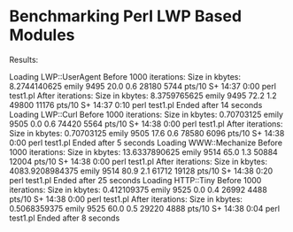Benchmarking Perl LWP Based Modules
=======

Results:

Loading LWP::UserAgent
Before 1000 iterations: Size in kbytes: 8.2744140625
emily     9495 20.0  0.6  28180  5744 pts/10   S+   14:37   0:00 perl test1.pl
After iterations: Size in kbytes: 8.3759765625
emily     9495 72.2  1.2  49800 11176 pts/10   S+   14:37   0:10 perl test1.pl
Ended after 14 seconds
Loading LWP::Curl
Before 1000 iterations: Size in kbytes: 0.70703125
emily     9505  0.0  0.6  74420  5564 pts/10   S+   14:38   0:00 perl test1.pl
After iterations: Size in kbytes: 0.70703125
emily     9505 17.6  0.6  78580  6096 pts/10   S+   14:38   0:00 perl test1.pl
Ended after 5 seconds
Loading WWW::Mechanize
Before 1000 iterations: Size in kbytes: 13.6337890625
emily     9514 65.0  1.3  50884 12004 pts/10   S+   14:38   0:00 perl test1.pl
After iterations: Size in kbytes: 4083.9208984375
emily     9514 80.9  2.1  61712 19128 pts/10   S+   14:38   0:20 perl test1.pl
Ended after 25 seconds
Loading HTTP::Tiny
Before 1000 iterations: Size in kbytes: 0.412109375
emily     9525  0.0  0.4  26992  4488 pts/10   S+   14:38   0:00 perl test1.pl
After iterations: Size in kbytes: 0.5068359375
emily     9525 60.0  0.5  29220  4888 pts/10   S+   14:38   0:04 perl test1.pl
Ended after 8 seconds
